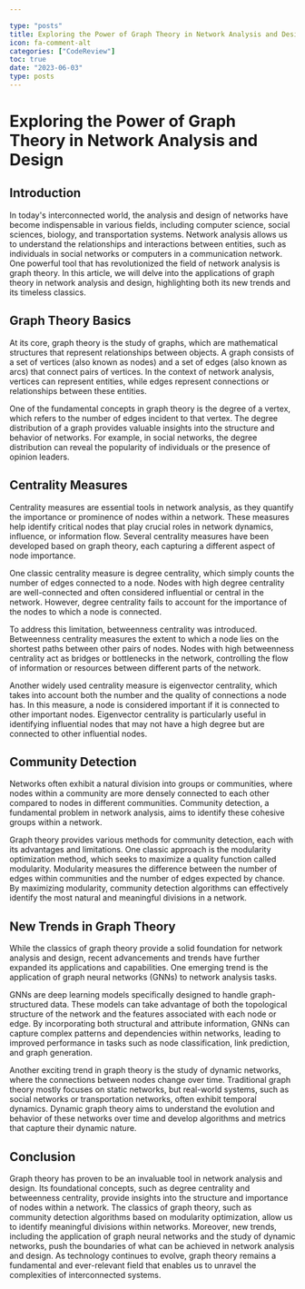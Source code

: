 ```yaml
---

type: "posts"
title: Exploring the Power of Graph Theory in Network Analysis and Design
icon: fa-comment-alt
categories: ["CodeReview"]
toc: true
date: "2023-06-03"
type: posts
---
```





# Exploring the Power of Graph Theory in Network Analysis and Design

## Introduction

In today's interconnected world, the analysis and design of networks have become indispensable in various fields, including computer science, social sciences, biology, and transportation systems. Network analysis allows us to understand the relationships and interactions between entities, such as individuals in social networks or computers in a communication network. One powerful tool that has revolutionized the field of network analysis is graph theory. In this article, we will delve into the applications of graph theory in network analysis and design, highlighting both its new trends and its timeless classics.

## Graph Theory Basics

At its core, graph theory is the study of graphs, which are mathematical structures that represent relationships between objects. A graph consists of a set of vertices (also known as nodes) and a set of edges (also known as arcs) that connect pairs of vertices. In the context of network analysis, vertices can represent entities, while edges represent connections or relationships between these entities.

One of the fundamental concepts in graph theory is the degree of a vertex, which refers to the number of edges incident to that vertex. The degree distribution of a graph provides valuable insights into the structure and behavior of networks. For example, in social networks, the degree distribution can reveal the popularity of individuals or the presence of opinion leaders.

## Centrality Measures

Centrality measures are essential tools in network analysis, as they quantify the importance or prominence of nodes within a network. These measures help identify critical nodes that play crucial roles in network dynamics, influence, or information flow. Several centrality measures have been developed based on graph theory, each capturing a different aspect of node importance.

One classic centrality measure is degree centrality, which simply counts the number of edges connected to a node. Nodes with high degree centrality are well-connected and often considered influential or central in the network. However, degree centrality fails to account for the importance of the nodes to which a node is connected.

To address this limitation, betweenness centrality was introduced. Betweenness centrality measures the extent to which a node lies on the shortest paths between other pairs of nodes. Nodes with high betweenness centrality act as bridges or bottlenecks in the network, controlling the flow of information or resources between different parts of the network.

Another widely used centrality measure is eigenvector centrality, which takes into account both the number and the quality of connections a node has. In this measure, a node is considered important if it is connected to other important nodes. Eigenvector centrality is particularly useful in identifying influential nodes that may not have a high degree but are connected to other influential nodes.

## Community Detection

Networks often exhibit a natural division into groups or communities, where nodes within a community are more densely connected to each other compared to nodes in different communities. Community detection, a fundamental problem in network analysis, aims to identify these cohesive groups within a network.

Graph theory provides various methods for community detection, each with its advantages and limitations. One classic approach is the modularity optimization method, which seeks to maximize a quality function called modularity. Modularity measures the difference between the number of edges within communities and the number of edges expected by chance. By maximizing modularity, community detection algorithms can effectively identify the most natural and meaningful divisions in a network.

## New Trends in Graph Theory

While the classics of graph theory provide a solid foundation for network analysis and design, recent advancements and trends have further expanded its applications and capabilities. One emerging trend is the application of graph neural networks (GNNs) to network analysis tasks.

GNNs are deep learning models specifically designed to handle graph-structured data. These models can take advantage of both the topological structure of the network and the features associated with each node or edge. By incorporating both structural and attribute information, GNNs can capture complex patterns and dependencies within networks, leading to improved performance in tasks such as node classification, link prediction, and graph generation.

Another exciting trend in graph theory is the study of dynamic networks, where the connections between nodes change over time. Traditional graph theory mostly focuses on static networks, but real-world systems, such as social networks or transportation networks, often exhibit temporal dynamics. Dynamic graph theory aims to understand the evolution and behavior of these networks over time and develop algorithms and metrics that capture their dynamic nature.

## Conclusion

Graph theory has proven to be an invaluable tool in network analysis and design. Its foundational concepts, such as degree centrality and betweenness centrality, provide insights into the structure and importance of nodes within a network. The classics of graph theory, such as community detection algorithms based on modularity optimization, allow us to identify meaningful divisions within networks. Moreover, new trends, including the application of graph neural networks and the study of dynamic networks, push the boundaries of what can be achieved in network analysis and design. As technology continues to evolve, graph theory remains a fundamental and ever-relevant field that enables us to unravel the complexities of interconnected systems.